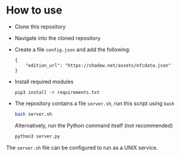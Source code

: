 # How to use
- Clone this repository
- Navigate into the cloned repository
- Create a file `config.json` and add the following:
  ```
  {
      "edition_url": "https://shadew.net/assets/nfcdata.json"
  }
  ```
- Install required modules
  ```
  pip3 install -r requirements.txt
  ```
- The repository contains a file `server.sh`, run this script using `bash`
  ```bash
  bash server.sh
  ```

  Alternatively, run the Python command itself (not recommended)
  ```bash
  python3 server.py
  ```

The `server.sh` file can be configured to run as a UNIX service.